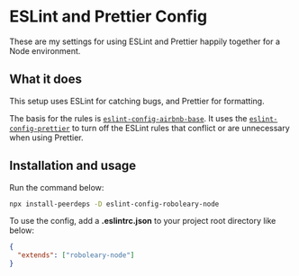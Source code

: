 # ESLint and Prettier Config

These are my settings for using ESLint and Prettier happily together for a Node environment.

## What it does

This setup uses ESLint for catching bugs, and Prettier for formatting.

The basis for the rules is [`eslint-config-airbnb-base`](https://www.npmjs.com/package/eslint-config-airbnb-base). It uses the [`eslint-config-prettier`](https://github.com/prettier/eslint-config-prettier) to turn off the ESLint rules that conflict or are unnecessary when using Prettier.

## Installation and usage

Run the command below:

```bash
npx install-peerdeps -D eslint-config-roboleary-node
```

To use the config, add a **.eslintrc.json** to your project root directory like below:

```json
{
  "extends": ["roboleary-node"]
}
```

